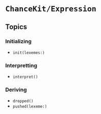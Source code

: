 # ``ChanceKit/Expression``

## Topics

### Initializing

- ``init(lexemes:)``

### Interpretting

- ``interpret()``

### Deriving

- ``dropped()``
- ``pushed(lexeme:)``
